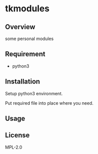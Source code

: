 # tkmodules

## Overview

some personal modules

## Requirement
- python3


## Installation
Setup python3 environment.

Put required file into place where you need.


## Usage

<!-- 
## Note
## Features 
## Author 

## Reference
-->

## License
MPL-2.0
